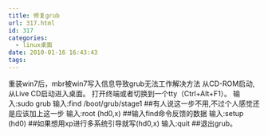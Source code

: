 ```yaml
---
title: 修复grub
url: 317.html
id: 317
categories:
  - linux桌面
date: 2010-01-16 16:43:43
tags:
---
```


重装win7后，mbr被win7写入信息导致grub无法工作解决方法 从CD-ROM启动,从Live CD启动进入桌面。 打开终端或者切换到一个tty（Ctrl+Alt+F1）。 输入:sudo grub 输入:find /boot/grub/stage1 ##有人说这一步不用,不过个人感觉还是应该加上这一步 输入:root (hd0,x) ##输入find命令反馈的数据 输入:setup (hd0) ##如果想用xp进行多系统引导就写(hd0,x) 输入:quit ##退出grub。